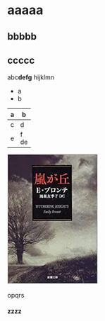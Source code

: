 # aaaaa
## bbbbb
## ccccc
abc**defg**
hijklmn
- a
- b

|a |b
|--|--
|c|d
|e|f<br>de


![arashi](img/arashi.jpg)

opqrs
#### zzzz